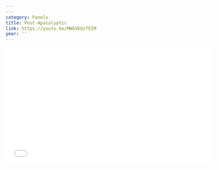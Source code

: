 ```yaml
---
---
category: Panels
title: Post-Apocalyptic
link: https://youtu.be/MWGVEQxTEIM
year: ''
---
```

<iframe width="560" height="315" src="{{ page.link }}" frameborder="0" allowfullscreen></iframe>
